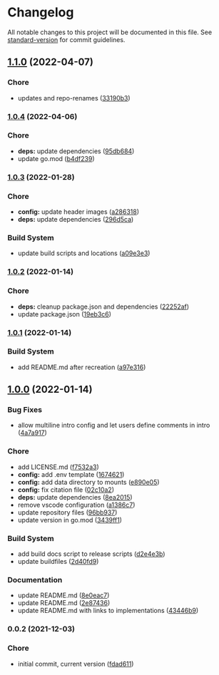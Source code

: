 # Changelog

All notable changes to this project will be documented in this file. See [standard-version](https://github.com/conventional-changelog/standard-version) for commit guidelines.

## [1.1.0](https://github.com/davidsneighbour/hugo-security/compare/v1.0.4...v1.1.0) (2022-04-07)


### Chore

* updates and repo-renames ([33190b3](https://github.com/davidsneighbour/hugo-security/commit/33190b306f0a0bd6df527e8a786cab2a42bb6cf4))

### [1.0.4](https://github.com/davidsneighbour/hugo-security/compare/v1.0.3...v1.0.4) (2022-04-06)


### Chore

* **deps:** update dependencies ([95db684](https://github.com/davidsneighbour/hugo-security/commit/95db6843c9099bd7cd52f92a07de84155343297d))
* update go.mod ([b4df239](https://github.com/davidsneighbour/hugo-security/commit/b4df239146d6b3d9c5d155fbdade7c2f1119d9ea))

### [1.0.3](https://github.com/davidsneighbour/hugo-security/compare/v1.0.2...v1.0.3) (2022-01-28)


### Chore

* **config:** update header images ([a286318](https://github.com/davidsneighbour/hugo-security/commit/a28631863bb00275738549b2c3d9e6850bde17d0))
* **deps:** update dependencies ([296d5ca](https://github.com/davidsneighbour/hugo-security/commit/296d5ca3ddfa6a666bfcc46fe785c0ab95d5ca88))


### Build System

* update build scripts and locations ([a09e3e3](https://github.com/davidsneighbour/hugo-security/commit/a09e3e36555316bd1f2e24288a88e730d0bbc088))

### [1.0.2](https://github.com/davidsneighbour/hugo-security/compare/v1.0.1...v1.0.2) (2022-01-14)


### Chore

* **deps:** cleanup package.json and dependencies ([22252af](https://github.com/davidsneighbour/hugo-security/commit/22252af307690583a47fa0dd6a514403f6af372f))
* update package.json ([19eb3c6](https://github.com/davidsneighbour/hugo-security/commit/19eb3c68f331031967433bc0177f04a3c1e6decc))

### [1.0.1](https://github.com/davidsneighbour/hugo-security/compare/v1.0.0...v1.0.1) (2022-01-14)


### Build System

* add README.md after recreation ([a97e316](https://github.com/davidsneighbour/hugo-security/commit/a97e31659f6fdc5509417943fc7a9cf296c738a0))

## [1.0.0](https://github.com/davidsneighbour/hugo-security/compare/v0.0.2...v1.0.0) (2022-01-14)


### Bug Fixes

* allow multiline intro config and let users define comments in intro ([4a7a917](https://github.com/davidsneighbour/hugo-security/commit/4a7a917cc6862b5026183861c7742be16687c899))


### Chore

* add LICENSE.md ([f7532a3](https://github.com/davidsneighbour/hugo-security/commit/f7532a35f979578b7ce7522e60554a081c97e08b))
* **config:** add .env template ([1674621](https://github.com/davidsneighbour/hugo-security/commit/16746211c2559440a33ef1d044fbebfe2e7e0745))
* **config:** add data directory to mounts ([e890e05](https://github.com/davidsneighbour/hugo-security/commit/e890e05aafbac06fae765e1e1b3f0d72890463c8))
* **config:** fix citation file ([02c10a2](https://github.com/davidsneighbour/hugo-security/commit/02c10a2acc573650482290b479acd0647d1d3d95))
* **deps:** update dependencies ([8ea2015](https://github.com/davidsneighbour/hugo-security/commit/8ea2015e5b3df42a9c25758fd9163ee621e9fbd1))
* remove vscode configuration ([a1386c7](https://github.com/davidsneighbour/hugo-security/commit/a1386c739de8ae1b9a85bf70fc9039f308859e22))
* update repository files ([96bb937](https://github.com/davidsneighbour/hugo-security/commit/96bb9371dec57618df741de71abb3c33d432f4d6))
* update version in go.mod ([3439ff1](https://github.com/davidsneighbour/hugo-security/commit/3439ff17d898c682d171da2d3e9e7529c207e834))


### Build System

* add build docs script to release scripts ([d2e4e3b](https://github.com/davidsneighbour/hugo-security/commit/d2e4e3bd084d5659e52ae8b9039adabd0e5af265))
* update buildfiles ([2d40fd9](https://github.com/davidsneighbour/hugo-security/commit/2d40fd9ffb3c9335aa5788bea6355c702f79842c))


### Documentation

* update README.md ([8e0eac7](https://github.com/davidsneighbour/hugo-security/commit/8e0eac74793546e804399bd17bb69d295b8014a6))
* update README.md ([2e87436](https://github.com/davidsneighbour/hugo-security/commit/2e8743676d756aa456b1581f9cab4619e5c9060b))
* update README.md with links to implementations ([43446b9](https://github.com/davidsneighbour/hugo-security/commit/43446b9c467b8224b80d0b61138ec39820ed7134))

### 0.0.2 (2021-12-03)


### Chore

* initial commit, current version ([fdad611](https://github.com/davidsneighbour/hugo-security/commit/fdad611539f226b34a749676c8a3a58afa8fa93c))

